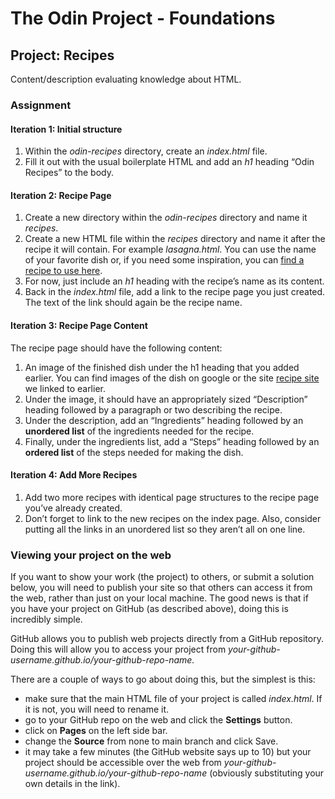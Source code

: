 # The Odin Project - Foundations

## Project: Recipes

Content/description evaluating knowledge about HTML.

### Assignment

#### Iteration 1: Initial structure

1. Within the *odin-recipes* directory, create an *index.html* file.
2. Fill it out with the usual boilerplate HTML and add an *h1* heading “Odin Recipes” to the body.


#### Iteration 2: Recipe Page

1. Create a new directory within the *odin-recipes* directory and name it *recipes*.
2. Create a new HTML file within the *recipes* directory and name it after the recipe it will contain. For example *lasagna.html*. You can use the name of your favorite dish or, if you need some inspiration, you can [find a recipe to use here](https://www.allrecipes.com/).
3. For now, just include an *h1* heading with the recipe’s name as its content.
4. Back in the *index.html* file, add a link to the recipe page you just created. The text of the link should again be the recipe name.


#### Iteration 3: Recipe Page Content

The recipe page should have the following content:

1. An image of the finished dish under the h1 heading that you added earlier. You can find images of the dish on google or the site [recipe site](https://www.allrecipes.com/) we linked to earlier.
2. Under the image, it should have an appropriately sized “Description” heading followed by a paragraph or two describing the recipe.
3. Under the description, add an “Ingredients” heading followed by an **unordered list** of the ingredients needed for the recipe.
4. Finally, under the ingredients list, add a “Steps” heading followed by an **ordered list** of the steps needed for making the dish.


#### Iteration 4: Add More Recipes

1. Add two more recipes with identical page structures to the recipe page you’ve already created.
2. Don’t forget to link to the new recipes on the index page. Also, consider putting all the links in an unordered list so they aren’t all on one line.


### Viewing your project on the web

If you want to show your work (the project) to others, or submit a solution below, you will need to publish your site so that others can access it from the web, rather than just on your local machine. The good news is that if you have your project on GitHub (as described above), doing this is incredibly simple.

GitHub allows you to publish web projects directly from a GitHub repository. Doing this will allow you to access your project from *your-github-username.github.io/your-github-repo-name.*

There are a couple of ways to go about doing this, but the simplest is this:

- make sure that the main HTML file of your project is called *index.html*. If it is not, you will need to rename it.
- go to your GitHub repo on the web and click the **Settings** button.
- click on **Pages** on the left side bar.
- change the **Source** from none to main branch and click Save.
- it may take a few minutes (the GitHub website says up to 10) but your project should be accessible over the web from *your-github-username.github.io/your-github-repo-name* (obviously substituting your own details in the link).

